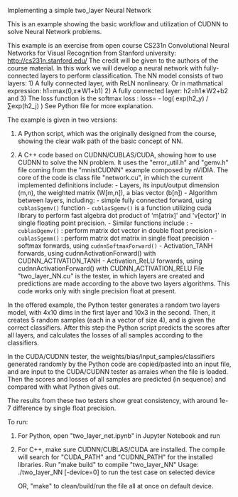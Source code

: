 Implementing a simple two_layer Neural Network

This is an example showing the basic workflow and utilization of CUDNN to solve Neural Network problems.

This example is an exercise from open course CS231n Convolutional Neural Networks for Visual Recognition from Stanford university: http://cs231n.stanford.edu/
The credit will be given to the authors of the course material.
In this work we will develop a neural network with fully-connected layers to perform classification.
The NN model consists of two layers: 
     1) A fully connected layer, with ReLN nonlineary. Or in mathmatical expression:
          h1=max(0,x∗W1+b1)
     2) A fully connected layer:
          h2=h1∗W2+b2
and 
     3) The loss function is the softmax loss :
          loss= - log( exp(h2_y) / ∑exp(h2_j) )
See Python file for more explanation.


The example is given in two versions:
1) A Python script, which was the originally designed from the course, showing the clear walk path of the basic concept of NN.

2) A C++ code based on CUDNN/CUBLAS/CUDA, showing how to use CUDNN to solve the NN problem.
     It uses the "error_util.h" and "gemv.h" file coming from the "mnistCUDNN" example composed by nVIDIA.
     The core of the code is class file "network.cu", in which the current implemented definitions include:
          - Layers, its input/output dimension (m,n), the weighted matrix (W[m,n]), a bias vector (b[n])
          - Algorithm between layers, including:
               - simple fully connected forward, using `cublasSgemv()` function
                         - `cublasSgemv()` is a function utilizing cuda library to perform fast algebra dot product 
                           of 'm[atrix]' and 'v[ector]' in single floating point precision.
                         - Similar functions include :
                              - `cublasDgemv()` : perform matrix dot vector in double float precision
                              - `cublasSgemm()` : perform matrix dot matrix in single float precision
               - softmax forwards, using `cudnnSoftmaxForward()`
               - Activation_TANH forwards, using cudnnActivationForward() with CUDNN_ACTIVATION_TANH
               - Activation_ReLU forwards, using cudnnActivationForward() with CUDNN_ACTIVATION_RELU
     File "two_layer_NN.cu" is the tester, in which layers are created and predictions are made according to the above two layers algorithms.
     This code works only with single precision float at present.

In the offered example, the Python tester generates a random two layers model, with 4x10 dims in the first layer and 10x3 in the second. 
Then, it creates 5 random samples (each in a vector of size 4), and is given the correct classifiers. 
After this step the Python script predicts the scores after all layers, and calculates the losses of all samples according to the classifiers.

In the CUDA/CUDNN tester, the weights/bias/input_samples/classifiers generated randomly by the Python code are copied/pasted into an input file, 
and are input to the CUDA/CUDNN tester as arraies when the file is loaded. 
Then the scores and losses of all samples are predicted (in sequence) and compared with what Python gives out.

The results from these two testers show great consistency, with around  1e-7 difference by single float precision.


     
     
     
To run:
1) For Python, open "two_layer_net.ipynb" in Jupyter Notebook and run
2) For C++, make sure CUDNN/CUBLAS/CUDA are installed. The compile will search for "CUDA_PATH" and "CUDNN_PATH" for the installed libraries.
     Run "make build" to compile "two_layer_NN"
     Usage: ./two_layer_NN  [-device=0]   to run the test case on selected device
     
     OR, "make" to clean/build/run the file all at once on default device.
